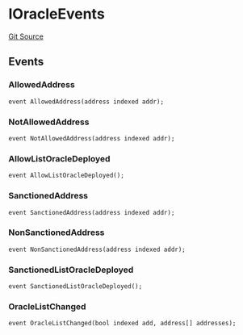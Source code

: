 # IOracleEvents
[Git Source](https://github.com/thrackle-io/tron/blob/ee06788a23623ed28309de5232eaff934d34a0fe/src/common/IEvents.sol)


## Events
### AllowedAddress

```solidity
event AllowedAddress(address indexed addr);
```

### NotAllowedAddress

```solidity
event NotAllowedAddress(address indexed addr);
```

### AllowListOracleDeployed

```solidity
event AllowListOracleDeployed();
```

### SanctionedAddress

```solidity
event SanctionedAddress(address indexed addr);
```

### NonSanctionedAddress

```solidity
event NonSanctionedAddress(address indexed addr);
```

### SanctionedListOracleDeployed

```solidity
event SanctionedListOracleDeployed();
```

### OracleListChanged

```solidity
event OracleListChanged(bool indexed add, address[] addresses);
```

